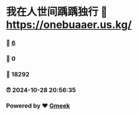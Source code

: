 # 我在人世间踽踽独行 :link: https://onebuaaer.us.kg/ 
### :page_facing_up: [6](https://onebuaaer.us.kg//tag.html) 
### :speech_balloon: 0 
### :hibiscus: 18292 
### :alarm_clock: 2024-10-28 20:56:35 
### Powered by :heart: [Gmeek](https://github.com/Meekdai/Gmeek)
